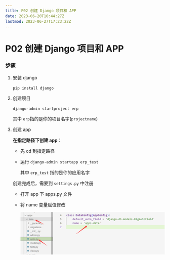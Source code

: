 ```yaml
---
title: P02 创建 Django 项目和 APP
date: 2023-06-20T10:44:27Z
lastmod: 2023-06-27T17:23:22Z
---
```


# P02 创建 Django 项目和 APP

### 步骤

1. 安装 django

    ​`pip install django`​​​​
2. 创建项目

    ​`django-admin startproject erp`​​​​

    其中 `erp`​​​​ 指的是你的项目名字(`projectname`​​​)​ 
3. 创建 app  

    **在指定路径下创建 app：**

    * 先 cd 到指定路径
    * 运行 `django-admin startapp erp_test`  
  
      其中 `erp_test`​​​​ 指的是你的应用名字

    创建完成后，需要到 `settings.py`​​ ​中注册

    * 打开 app 下 apps.py 文件
    * 将 name 变量赋值修改

      ​![image](assets/image-20230531125638-pq3meyv.png)​


